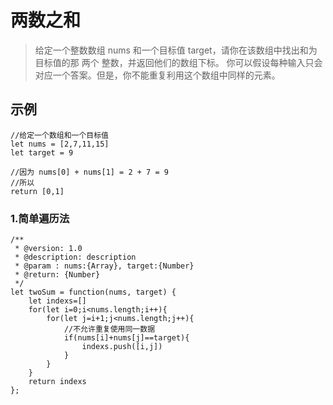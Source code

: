 <!--
 * @version: 1.0
 * @Description: description
 * @Author: WangWen
 * @LastEditors: WangWen
 * @email: bear393048@163.com
 * @Date: 2019-05-10 09:41:09
 * @LastEditTime: 2019-05-10 09:52:49
 -->
# 两数之和
> 给定一个整数数组 nums 和一个目标值 target，请你在该数组中找出和为目标值的那 两个 整数，并返回他们的数组下标。
你可以假设每种输入只会对应一个答案。但是，你不能重复利用这个数组中同样的元素。

## 示例
```
//给定一个数组和一个目标值
let nums = [2,7,11,15]
let target = 9

//因为 nums[0] + nums[1] = 2 + 7 = 9
//所以
return [0,1]
```


### 1.简单遍历法

```
/**
 * @version: 1.0
 * @description: description
 * @param : nums:{Array}, target:{Number}
 * @return: {Number}
 */
let twoSum = function(nums, target) {
    let indexs=[]
    for(let i=0;i<nums.length;i++){
        for(let j=i+1;j<nums.length;j++){
            //不允许重复使用同一数据
            if(nums[i]+nums[j]==target){
                indexs.push([i,j])
            }
        }
    }
    return indexs
};
```


